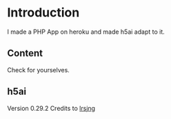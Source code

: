 # Introduction
I made a PHP App on heroku and made h5ai adapt to it.

## Content
Check for yourselves.

## h5ai
Version 0.29.2
Credits to [lrsjng](https://larsjung.de/h5ai/)
